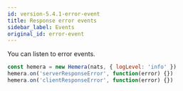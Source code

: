 ```yaml
---
id: version-5.4.1-error-event
title: Response error events
sidebar_label: Events
original_id: error-event
---
```


You can listen to error events.

```js
const hemera = new Hemera(nats, { logLevel: 'info' })
hemera.on('serverResponseError', function(error) {})
hemera.on('clientResponseError', function(error) {})
```

